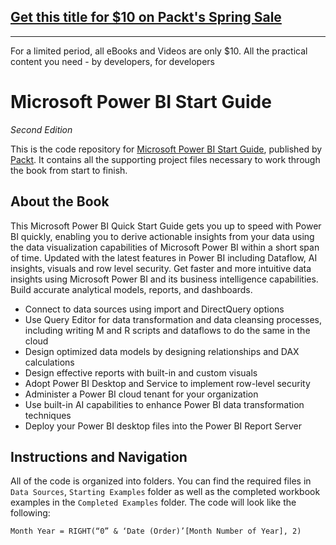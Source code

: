## [Get this title for $10 on Packt's Spring Sale](https://www.packt.com/B16601?utm_source=github&utm_medium=packt-github-repo&utm_campaign=spring_10_dollar_2022)
-----
For a limited period, all eBooks and Videos are only $10. All the practical content you need \- by developers, for developers

# Microsoft Power BI Start Guide
*Second Edition*


This is the code repository for [Microsoft Power BI Start Guide](https://www.packtpub.com/product/microsoft-power-bi-quick-start-guide-second-edition/9781800561571), published by [Packt](https://www.packtpub.com/). It contains all the supporting project files necessary to work through the book from start to finish.

## About the Book
This Microsoft Power BI Quick Start Guide gets you up to speed with Power BI quickly, enabling you to derive actionable insights from your data using the data visualization capabilities of Microsoft Power BI within a short span of time. Updated with the latest features in Power BI including Dataflow, AI insights, visuals and row level security. Get faster and more intuitive data insights using Microsoft Power BI and its business intelligence capabilities.
Build accurate analytical models, reports, and dashboards.

* Connect to data sources using import and DirectQuery options
* Use Query Editor for data transformation and data cleansing processes, including writing M and R scripts and dataflows to do the same in the cloud
* Design optimized data models by designing relationships and DAX calculations
* Design effective reports with built-in and custom visuals
* Adopt Power BI Desktop and Service to implement row-level security
* Administer a Power BI cloud tenant for your organization
* Use built-in AI capabilities to enhance Power BI data transformation techniques
* Deploy your Power BI desktop files into the Power BI Report Server

## Instructions and Navigation
All of the code is organized into folders. You can find the required files in ``Data Sources``, ``Starting Examples`` folder as well as the completed workbook examples in the  ``Completed Examples`` folder. 
The code will look like the following:
```
Month Year = RIGHT(“0” & ‘Date (Order)’[Month Number of Year], 2)
```
